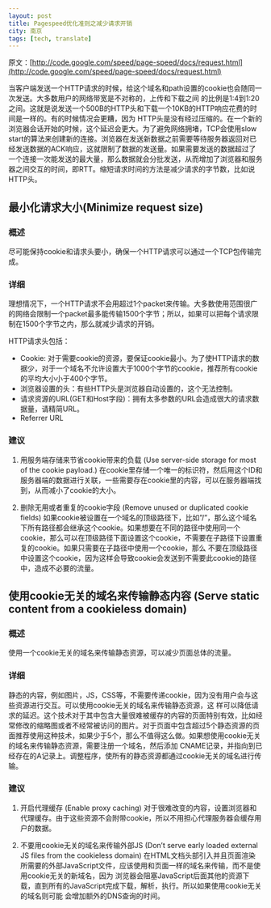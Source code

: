 ```yaml
---
layout: post
title: Pagespeed优化准则之减少请求开销
city: 南京
tags: [tech, translate]
---
```


原文：[http://code.google.com/speed/page-speed/docs/request.html](http://code.google.com/speed/page-speed/docs/request.html)

当客户端发送一个HTTP请求的时候，给这个域名和path设置的cookie也会随同一次发送。大多数用户的网络带宽是不对称的，上传和下载之间 的比例是1:4到1:20之间。这就是说发送一个500B的HTTP头和下载一个10KB的HTTP响应花费的时间是一样的。有的时候情况会更糟，因为 HTTP头是没有经过压缩的。在一个新的浏览器会话开始的时候，这个延迟会更大。为了避免网络拥堵，TCP会使用slow start的算法来创建新的连接。浏览器在发送新数据之前需要等待服务器返回对已经发送数据的ACK响应，这就限制了数据的发送量。如果需要发送的数据超过了一个连接一次能发送的最大量，那么数据就会分批发送，从而增加了浏览器和服务器之间交互的时间，即RTT。缩短请求时间的方法是减少请求的字节数，比如说HTTP头。

## 最小化请求大小(Minimize request size)

###  概述

尽可能保持cookie和请求头要小，确保一个HTTP请求可以通过一个TCP包传输完成。

###  详细

理想情况下，一个HTTP请求不会用超过1个packet来传输。大多数使用范围很广的网络会限制一个packet最多能传输1500个字节；所以，如果可以把每个请求限制在1500个字节之内，那么就减少请求的开销。

HTTP请求头包括：

* Cookie: 对于需要cookie的资源，要保证cookie最小。为了使HTTP请求的数据少，对于一个域名不允许设置大于1000个字节的cookie，推荐所有cookie的平均大小小于400个字节。
* 浏览器设置的头：有些HTTP头是浏览器自动设置的，这个无法控制。
* 请求资源的URL(GET和Host字段)：拥有太多参数的URL会造成很大的请求数据量，请精简URL。
* Referrer URL

###  建议

1. 用服务端存储来节省cookie带来的负载 (Use server-side storage for most of the cookie payload.)
   在cookie里存储一个唯一的标识符，然后用这个ID和服务器端的数据进行关联，一些需要存在cookie里的内容，可以在服务器端找到，从而减小了cookie的大小。

2. 删除无用或者重复的cookie字段 (Remove unused or duplicated cookie fields)
   如果cookie被设置在一个域名的顶级路径下，比如”/”，那么这个域名下所有路径都会继承这个cookie。如果想要在不同的路径中使用同一个 cookie，那么可以在顶级路径下面设置这个cookie，不需要在子路径下设置重复的cookie。如果只需要在子路径中使用一个cookie，那么 不要在顶级路径中设置这个cookie，因为这样会导致cookie会发送到不需要此cookie的路径中，造成不必要的流量。

## 使用cookie无关的域名来传输静态内容 (Serve static content from a cookieless domain)

###  概述

使用一个cookie无关的域名来传输静态资源，可以减少页面总体的流量。

###  详细

静态的内容，例如图片，JS，CSS等，不需要传递cookie，因为没有用户会与这些资源进行交互。可以使用cookie无关的域名来传输静态资源，这 样可以降低请求的延迟。这个技术对于其中包含大量很难被缓存的内容的页面特别有效，比如经常修改的缩略图或者不经常被访问的图片。对于页面中包含超过5个静态资源的页面推荐使用这种技术，如果少于5个，那么不值得这么做。如果想使用cookie无关的域名来传输静态资源，需要注册一个域名，然后添加 CNAME记录，并指向到已经存在的A记录上。调整程序，使所有的静态资源都通过cookie无关的域名进行传输。

###  建议

1. 开启代理缓存 (Enable proxy caching)
   对于很难改变的内容，设置浏览器和代理缓存。由于这些资源不会附带cookie，所以不用担心代理服务器会缓存用户的数据。

2. 不要用cookie无关的域名来传输外部JS (Don’t serve early loaded external JS files from the cookieless domain)
   在HTML文档头部引入并且页面渲染所需要的外部JavaScript文件，应该使用和页面一样的域名来传输，而不是使用cookie无关的新域名，因为 浏览器会阻塞JavaScript后面其他的资源下载，直到所有的JavaScript完成下载，解析，执行。所以如果使用cookie无关的域名则可能 会增加额外的DNS查询的时间。
